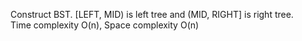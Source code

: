 Construct BST. [LEFT, MID) is left tree and (MID, RIGHT] is right tree.  
Time complexity O(n), Space complexity O(n)